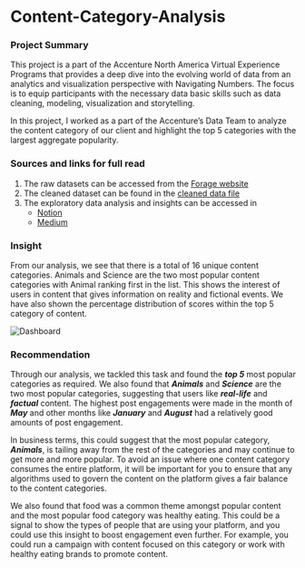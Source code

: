 # Content-Category-Analysis

### Project Summary

This project is a part of the Accenture North America Virtual Experience Programs that provides a deep dive into the evolving world of data from an analytics and visualization perspective with Navigating Numbers. The focus is to equip participants with the necessary data basic skills such as data cleaning, modeling, visualization and storytelling. 

In this project, I worked as a part of the Accenture’s Data Team to analyze the content category of our client and highlight the top 5 categories with the largest aggregate popularity.

### Sources and links for full read

1. The raw datasets can be accessed from the [Forage website](https://www.theforage.com/virtual-experience/hzmoNKtzvAzXsEqx8/accenture-north-america/data-analytics-mmlb/data-cleaning-modeling)
2. The cleaned dataset can be found in the [cleaned data file](cleaned-data/)
3. The exploratory data analysis and insights can be accessed in
   - [Notion](https://dorian-eyebrow-1bb.notion.site/Content-Category-Analysis-a23c1856b2814cc89ae4e982e380b775)
   - [Medium](https://medium.com/@_precious/content-rating-analysis-20053cf538fd)

### Insight

From our analysis, we see that there is a total of 16 unique content categories. Animals and Science are the two most popular content categories with Animal ranking first in the list. This shows the interest of users in content that gives information on reality and fictional events. We have also shown the percentage distribution of scores within the top 5 category of content.

![Dashboard]()

### Recommendation

Through our analysis, we tackled this task and found the ***top 5*** most popular categories as required. We also found that ***Animals*** and ***Science*** are the two most popular categories, suggesting that users like ***real-life*** and ***factual*** content. The highest post engagements were made in the month of ***May*** and other months like ***January*** and ***August*** had a relatively good amounts of post engagement.

In business terms, this could suggest that the most popular category, ***Animals***, is tailing away from the rest of the categories and may continue to get more and more popular. To avoid an issue where one content category consumes the entire platform, it will be important for you to ensure that any algorithms used to govern the content on the platform gives a fair balance to the content categories. 

We also found that food was a common theme amongst popular content and the most popular food category was healthy eating. This could be a signal to show the types of people that are using your platform, and you could use this insight to boost engagement even further. For example, you could run a campaign with content focused on this category or work with healthy eating brands to promote content.
